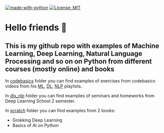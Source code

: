 [![made-with-python](https://img.shields.io/badge/Made%20with-Python-1f425f.svg?color=blue)](https://www.python.org/) [![License: MIT](https://img.shields.io/badge/License-MIT-yellow.svg)](https://opensource.org/licenses/MIT)

# Hello friends 👋

## This is my github repo with examples of Machine Learning, Deep Learning, Natural Language Processing and so on on Python from different courses (mostly online) and books

In [codebasics](https://github.com/Tomas542/dl_examples/blob/main/codebasics) folder you can find examples of exercises from codebasics videos from his [ML](https://www.youtube.com/playlist?list=PLeo1K3hjS3uvCeTYTeyfe0-rN5r8zn9rw), [DL](https://www.youtube.com/playlist?list=PLeo1K3hjS3uu7CxAacxVndI4bE_o3BDtO), [NLP](https://www.youtube.com/playlist?list=PLeo1K3hjS3uuvuAXhYjV2lMEShq2UYSwX) playlists.

In [dls_nlp](https://github.com/Tomas542/dl_examples/tree/main/dls_nlp) folder you can find examples of seminars and homeworks from Deep Learning School 2 semester.

In [scratch](https://github.com/Tomas542/dl_examples/blob/main/scratch) folder you can find examples from 2 books:
- Grokking Deep Learning
- Basics of AI on Python
